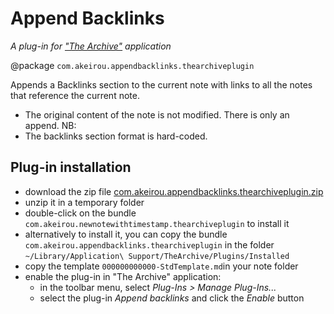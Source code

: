 # Append Backlinks
_A plug-in for ["The Archive"](https://zettelkasten.de/the-archive/) application_

@package `com.akeirou.appendbacklinks.thearchiveplugin`

Appends a Backlinks section to the current note with links to all the notes that reference the current note.
  - The original content of the note is not modified. There is only an append.
NB:
  - The backlinks section format is hard-coded.


## Plug-in installation
- download the zip file [com.akeirou.appendbacklinks.thearchiveplugin.zip](https://github.com/BrBorghi/new_note_from_template/releases/download/v1.0.20/com.akeirou.appendbacklinks.thearchiveplugin)
- unzip it in a temporary folder
- double-click on the bundle `com.akeirou.newnotewithtimestamp.thearchiveplugin` to install it
- alternatively to install it, you can copy the bundle `com.akeirou.appendbacklinks.thearchiveplugin` in the folder `~/Library/Application\ Support/TheArchive/Plugins/Installed`
- copy the template `000000000000-StdTemplate.md`in your note folder
- enable the plug-in in "The Archive" application:
  - in the toolbar menu, select _Plug-Ins > Manage Plug-Ins..._
  - select the plug-in _Append backlinks_ and click the _Enable_ button
 